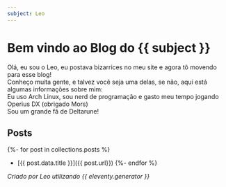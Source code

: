 ```yaml
---
subject: Leo
---
```

# Bem vindo ao Blog do {{ subject }}
Olá, eu sou o Leo, eu postava bizarrices no meu site e agora tô movendo para esse blog! \
Conheço muita gente, e talvez você seja uma delas, se não, aqui está algumas informações sobre mim: \
Eu uso Arch Linux, sou nerd de programação e gasto meu tempo jogando Operius DX (obrigado Mors) \
Sou um grande fã de Deltarune!

## Posts

{%- for post in collections.posts %}
- [{{ post.data.title }}]({{ post.url}})
{%- endfor %}

_Criado por Leo utilizando {{ eleventy.generator }}_
